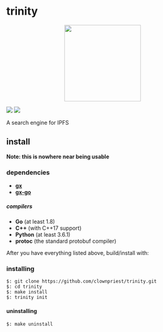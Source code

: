 # trinity

<p align="center">
<img src="http://i.imgur.com/3S2iUbl.png" width="200">
</p>

<img src="https://img.shields.io/travis/clownpriest/trinity.svg">
<img src="https://img.shields.io/github/license/mashape/apistatus.svg">

A search engine for IPFS

## install

**Note: this is nowhere near being usable**

### dependencies

- [**gx**](https://github.com/whyrusleeping/gx)
- [**gx-go**](https://github.com/whyrusleeping/gx-go)


##### compilers
- **Go** (at least 1.8)
- **C++** (with C++17 support)
- **Python** (at least 3.6.1)
- **protoc** (the standard protobuf compiler)

After you have everything listed above, build/install with:


### installing

```
$: git clone https://github.com/clownpriest/trinity.git
$: cd trinity
$: make install
$: trinity init
```


#### uninstalling

```
$: make uninstall
```
